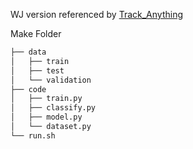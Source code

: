 WJ version 
referenced by [Track_Anything](https://github.com/gaomingqi/Track-Anything)

Make Folder
```bash
├── data
│   ├── train
│   ├── test
│   └── validation
├── code
│   ├── train.py
│   ├── classify.py
│   ├── model.py
│   └── dataset.py
└── run.sh
``` 
